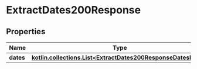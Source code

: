
# ExtractDates200Response

## Properties
Name | Type | Description | Notes
------------ | ------------- | ------------- | -------------
**dates** | [**kotlin.collections.List&lt;ExtractDates200ResponseDatesInner&gt;**](ExtractDates200ResponseDatesInner.md) |  |  [optional]



